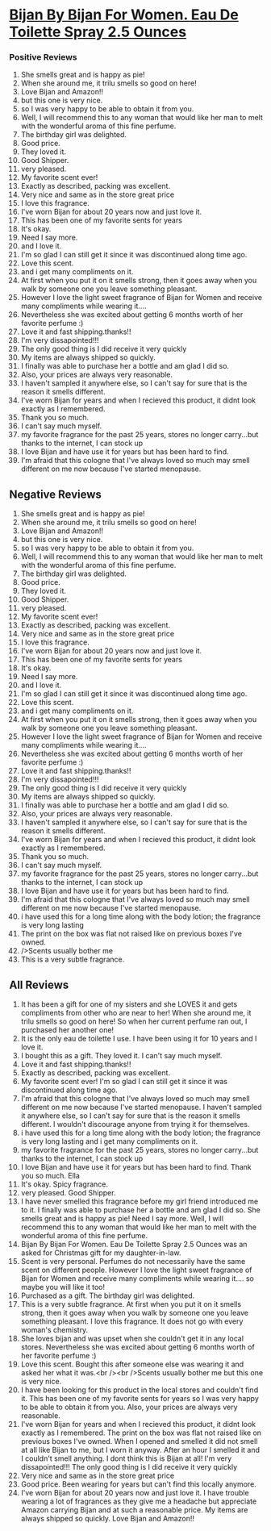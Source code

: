 # [Bijan By Bijan For Women. Eau De Toilette Spray 2.5 Ounces](https://products.checkmycream.com/products/Bijan-By-Bijan-For-Women.-Eau-De-Toilette-Spray-2.5-Ounces.html)

### Positive Reviews

<ol>
      <li>She smells great and is happy as pie!</li>
      <li>When she around me, it trilu smells so good on here!  </li>
      <li>Love Bijan and Amazon!!</li>
      <li>but this one is very nice.</li>
      <li>so I was very happy to be able to obtain it from you.  </li>
      <li>Well, I will recommend this to any woman that would like her man to melt with the wonderful aroma of this fine perfume.</li>
      <li>The birthday girl was delighted.</li>
      <li>Good price.</li>
      <li>They loved it.  </li>
      <li>Good Shipper.</li>
      <li>very pleased.  </li>
      <li>My favorite scent ever!  </li>
      <li>Exactly as described, packing was excellent.</li>
      <li>Very nice and same as in the store great price</li>
      <li>I love this fragrance.  </li>
      <li>I&#x27;ve worn Bijan for about 20 years now and just love it.  </li>
      <li>This has been one of my favorite sents for years</li>
      <li>It&#x27;s okay.</li>
      <li>Need I say more.</li>
      <li>and I love it.</li>
      <li>I&#x27;m so glad I can still get it since it was discontinued along time ago.</li>
      <li>Love this scent.  </li>
      <li>and i get many compliments on it.</li>
      <li>At first when you put it on it smells strong, then it goes away when you walk by someone one you leave something pleasant.  </li>
      <li>However I love the light sweet fragrance of Bijan for Women and receive many compliments while wearing it....</li>
      <li>Nevertheless she was excited about getting 6 months worth of her favorite perfume :)</li>
      <li>Love it and fast shipping.thanks!!</li>
      <li>I&#x27;m very dissapointed!!!</li>
      <li>The only good thing is I did receive it very quickly</li>
      <li>My items are always shipped so quickly.  </li>
      <li>I finally was able to purchase her a bottle and am glad I did so.</li>
      <li>Also, your prices are always very reasonable.</li>
      <li>I haven&#x27;t sampled it anywhere else, so I can&#x27;t say for sure that is the reason it smells different.</li>
      <li>I&#x27;ve worn Bijan for years and when I recieved this product, it didnt look exactly as I remembered.</li>
      <li>Thank you so much.</li>
      <li>I can&#x27;t say much myself.</li>
      <li>my favorite fragrance for the past 25 years, stores no longer carry...but thanks to the internet, I can stock up</li>
      <li>I love Bijan and have use it for years but has been hard to find.</li>
      <li>I&#x27;m afraid that this cologne that I&#x27;ve always loved so much may smell different on me now because I&#x27;ve started menopause.</li>
</ol>


<h2>Negative Reviews</h2>
<ol>
<li> She smells great and is happy as pie!</li>
<li> When she around me, it trilu smells so good on here!  </li>
<li> Love Bijan and Amazon!!</li>
<li> but this one is very nice.</li>
<li> so I was very happy to be able to obtain it from you.  </li>
<li> Well, I will recommend this to any woman that would like her man to melt with the wonderful aroma of this fine perfume.</li>
<li> The birthday girl was delighted.</li>
<li> Good price.</li>
<li> They loved it.  </li>
<li> Good Shipper.</li>
<li> very pleased.  </li>
<li> My favorite scent ever!  </li>
<li> Exactly as described, packing was excellent.</li>
<li> Very nice and same as in the store great price</li>
<li> I love this fragrance.  </li>
<li> I&#x27;ve worn Bijan for about 20 years now and just love it.  </li>
<li> This has been one of my favorite sents for years</li>
<li> It&#x27;s okay.</li>
<li> Need I say more.</li>
<li> and I love it.</li>
<li> I&#x27;m so glad I can still get it since it was discontinued along time ago.</li>
<li> Love this scent.  </li>
<li> and i get many compliments on it.</li>
<li> At first when you put it on it smells strong, then it goes away when you walk by someone one you leave something pleasant.  </li>
<li> However I love the light sweet fragrance of Bijan for Women and receive many compliments while wearing it....</li>
<li> Nevertheless she was excited about getting 6 months worth of her favorite perfume :)</li>
<li> Love it and fast shipping.thanks!!</li>
<li> I&#x27;m very dissapointed!!!</li>
<li> The only good thing is I did receive it very quickly</li>
<li> My items are always shipped so quickly.  </li>
<li> I finally was able to purchase her a bottle and am glad I did so.</li>
<li> Also, your prices are always very reasonable.</li>
<li> I haven&#x27;t sampled it anywhere else, so I can&#x27;t say for sure that is the reason it smells different.</li>
<li> I&#x27;ve worn Bijan for years and when I recieved this product, it didnt look exactly as I remembered.</li>
<li> Thank you so much.</li>
<li> I can&#x27;t say much myself.</li>
<li> my favorite fragrance for the past 25 years, stores no longer carry...but thanks to the internet, I can stock up</li>
<li> I love Bijan and have use it for years but has been hard to find.</li>
<li> I&#x27;m afraid that this cologne that I&#x27;ve always loved so much may smell different on me now because I&#x27;ve started menopause.</li>
<li> i have used this for a long time along with the body lotion; the fragrance is very long lasting</li>
<li> The print on the box was flat not raised like on previous boxes I&#x27;ve owned.</li>
<li> /&gt;Scents usually bother me</li>
<li> This is a very subtle fragrance.  </li>
</ol>

<h2>All Reviews</h2>

<ol>
    <li> It has been a gift for one of my sisters and she LOVES it and gets compliments from other who are near to her!  When she around me, it trilu smells so good on here!  So when her current perfume ran out, I purchased her another one!</li>
    <li> It is the only eau de toilette I use.  I have been using it for 10 years and I love it.</li>
    <li> I bought this as a gift.  They loved it.  I can&#x27;t say much myself.</li>
    <li> Love it and fast shipping.thanks!!</li>
    <li> Exactly as described, packing was excellent.</li>
    <li> My favorite scent ever!  I&#x27;m so glad I can still get it since it was discontinued along time ago.</li>
    <li> I&#x27;m afraid that this cologne that I&#x27;ve always loved so much may smell different on me now because I&#x27;ve started menopause. I haven&#x27;t sampled it anywhere else, so I can&#x27;t say for sure that is the reason it smells different. I wouldn&#x27;t discourage anyone from trying it for themselves.</li>
    <li> i have used this for a long time along with the body lotion; the fragrance is very long lasting and i get many compliments on it.</li>
    <li> my favorite fragrance for the past 25 years, stores no longer carry...but thanks to the internet, I can stock up</li>
    <li> I love Bijan and have use it for years but has been hard to find. Thank you so much. Ella</li>
    <li> It&#x27;s okay. Spicy fragrance.</li>
    <li> very pleased.  Good Shipper.</li>
    <li> I have never smelled this fragrance before my girl friend introduced me to it. I finally was able to purchase her a bottle and am glad I did so. She smells great and is happy as pie! Need I say more. Well, I will recommend this to any woman that would like her man to melt with the wonderful aroma of this fine perfume.</li>
    <li> Bijan By Bijan For Women. Eau De Toilette Spray 2.5 Ounces was an asked for Christmas gift for my daughter-in-law.</li>
    <li> Scent is very personal. Perfumes do not necessarily have the same scent on different people. However I love the light sweet fragrance of Bijan for Women and receive many compliments while wearing it.... so maybe you will like it too!</li>
    <li> Purchased as a gift. The birthday girl was delighted.</li>
    <li> This is a very subtle fragrance.  At first when you put it on it smells strong, then it goes away when you walk by someone one you leave something pleasant.  I love this fragrance.  It does not go with every woman&#x27;s chemistry.</li>
    <li> She loves bijan and was upset when she couldn&#x27;t get it in any local stores. Nevertheless she was excited about getting 6 months worth of her favorite perfume :)</li>
    <li> Love this scent.  Bought this after someone else was wearing it and asked her what it was.&lt;br /&gt;&lt;br /&gt;Scents usually bother me but this one is very nice.</li>
    <li> I have been looking for this product in the local stores and couldn&#x27;t find it.  This has been one of my favorite sents for years so I was very happy to be able to obtain it from you.  Also, your prices are always very reasonable.</li>
    <li> I&#x27;ve worn Bijan for years and when I recieved this product, it didnt look exactly as I remembered. The print on the box was flat not raised like on previous boxes I&#x27;ve owned. When I opened and smelled it did not smell at all like Bijan to me, but I worn it anyway. After an hour I smelled it and I couldn&#x27;t smell anything. I dont think this is Bijan at all! I&#x27;m very dissapointed!!! The only good thing is I did receive it very quickly</li>
    <li> Very nice and same as in the store great price</li>
    <li> Good price. Been wearing for years but can&#x27;t find this locally anymore.</li>
    <li> I&#x27;ve worn Bijan for about 20 years now and just love it.  I have trouble wearing a lot of fragrances as they give me a headache but appreciate Amazon carrying Bijan and at such a reasonable price.  My items are always shipped so quickly.  Love Bijan and Amazon!!</li>
</ol>




